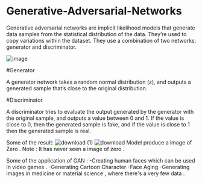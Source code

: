 # Generative-Adversarial-Networks

Generative adversarial networks are implicit likelihood models that generate data samples from the statistical distribution of the data. They’re used to copy variations
within the dataset. They use a combination of two networks: generator and discriminator.


![image](https://user-images.githubusercontent.com/124021133/218245614-333ba082-a8c8-4320-a1db-9935bf3f480f.png)


#Generator

A generator network takes a random normal distribution (z), and outputs a generated sample that’s close to the original distribution.

#Discriminator

A discriminator tries to evaluate the output generated by the generator with the original sample, and outputs a value between 0 and 1. If the value is close to 0, then the generated sample is fake, and if the value is close to 1 then the generated sample is real.


Some of the result:
![download (1)](https://user-images.githubusercontent.com/124021133/218485066-8d4a53da-c7fb-4f8b-9646-00f08323019f.png)
![download](https://user-images.githubusercontent.com/124021133/218485077-7fae7bd5-ddce-491e-afb1-8cfc4a594bcc.png)
Model produce a image of Zero . Note : It has never seen a image of zero . 

Some of the application of GAN :
-Creating human faces which can be used in video games .
-Generating Cartoon Character 
-Face Aging 
-Generating images in medicine or material science , where there's a very few data .
